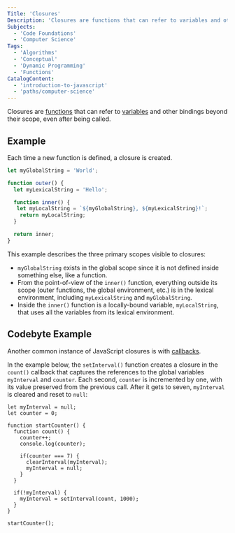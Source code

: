 ```yaml
---
Title: 'Closures'
Description: 'Closures are functions that can refer to variables and other bindings beyond its scope, even after being called.'
Subjects:
  - 'Code Foundations'
  - 'Computer Science'
Tags:
  - 'Algorithms'
  - 'Conceptual'
  - 'Dynamic Programming'
  - 'Functions'
CatalogContent:
  - 'introduction-to-javascript'
  - 'paths/computer-science'
---
```


Closures are [functions](https://www.codecademy.com/resources/docs/javascript/functions) that can refer to [variables](https://www.codecademy.com/resources/docs/javascript/variables) and other bindings beyond their scope, even after being called.

## Example

Each time a new function is defined, a closure is created.

```js
let myGlobalString = 'World';

function outer() {
  let myLexicalString = 'Hello';

  function inner() {
   let myLocalString = `${myGlobalString}, ${myLexicalString}!`;
    return myLocalString;
  }

  return inner;
}
```

This example describes the three primary scopes visible to closures:

- `myGlobalString` exists in the global scope since it is not defined inside something else, like a function.
- From the point-of-view of the `inner()` function, everything outside its scope (outer functions, the global environment, etc.) is in the lexical environment, including `myLexicalString` and `myGlobalString`.
- Inside the `inner()` function is a locally-bound variable, `myLocalString`, that uses all the variables from its lexical environment.

## Codebyte Example

Another common instance of JavaScript closures is with [callbacks](https://www.codecademy.com/resources/docs/javascript/callbacks).

In the example below, the `setInterval()` function creates a closure in the `count()` callback that captures the references to the global variables `myInterval` and `counter`. Each second, `counter` is incremented by one, with its value preserved from the previous call. After it gets to seven, `myInterval` is cleared and reset to `null`:

```codebyte/javascript
let myInterval = null;
let counter = 0;

function startCounter() {
  function count() {
    counter++;
    console.log(counter);

    if(counter === 7) {
      clearInterval(myInterval);
      myInterval = null;
    }
  }

  if(!myInterval) {
    myInterval = setInterval(count, 1000);
  }
}

startCounter();
```
